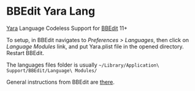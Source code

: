 # BBEdit Yara Lang

[Yara](http://virustotal.github.io/yara/) Language Codeless Support for [BBEdit](https://www.barebones.com/products/bbedit/) 11+

To setup, in BBEdit navigates to _Preferences > Languages_, then click on _Language Modules_ link, and put Yara.plist file in the opened directory. Restart BBEdit.

The languages files folder is usually `~/Library/Application\ Support/BBEdit/Language\ Modules/`

General instructions from BBEdit are [there](http://www.barebones.com/support/bbedit/plugin_library.html).

